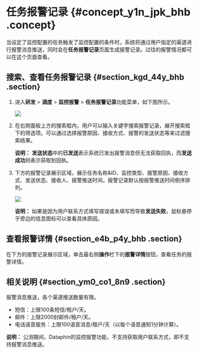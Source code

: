 # 任务报警记录 {#concept_y1n_jpk_bhb .concept}

当设定了监控配置的任务触发了监控配置的条件时，系统将通过用户指定的渠道进行报警消息推送，同时会在**任务报警记录**页面生成报警记录。过往的报警情况都可以在这个页面查看。

## 搜索、查看任务报警记录 {#section_kgd_44y_bhb .section}

1.  进入**研发** \> **调度** \> **监控报警** \> **任务报警记录**功能菜单，如下图所示。

    ![](http://static-aliyun-doc.oss-cn-hangzhou.aliyuncs.com/assets/img/136668/155601278740775_zh-CN.png)

2.  在右侧面板上方的搜索框内，用户可以输入关键字搜索报警记录，展开搜索框下的筛选项。可以通过选择报警原因、接收方式、报警的发送状态等来过滤搜索结果。

    **说明：** **发送状态**中的**已发送**表示系统已发出报警消息但无法获取回执，而**发送成功**则表示获取到回执。

3.  下方的报警记录展示区域，展示任务名称&ID、监控类型、报警原因、接收方式、发送状态、接收人、报警推送时间，报警记录默认按报警推送时间倒序排列。

    ![](http://static-aliyun-doc.oss-cn-hangzhou.aliyuncs.com/assets/img/136668/155601278740776_zh-CN.png)

    **说明：** 如果是因为用户联系方式填写错误或未填写而导致**发送失败**，鼠标悬停于旁边的信息图标可以查看具体原因。


## 查看报警详情 {#section_e4b_p4y_bhb .section}

在下方的报警记录展示区域，单击最右侧**操作**栏下的**报警详情**按钮，查看任务的报警详情。

## 相关说明 {#section_ym0_co1_8n9 .section}

报警消息推送，各个渠道推送数量有限。

-   短信：上限100条短信/租户/天。
-   邮件：上限2000封邮件/租户/天。
-   电话语音服务：上限100语音消息/租户/天（以每个语音通知1分钟计算）。

**说明：** 公测期间，Dataphin的监控报警功能，不支持获取用户联系方式，即不支持报警消息推送。

